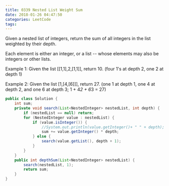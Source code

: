 ```yaml
---
title: 0339 Nested List Weight Sum
date: 2018-01-26 04:47:50
categories: LeetCode
tags:
---
```


Given a nested list of integers, return the sum of all integers in the list weighted by their depth.

Each element is either an integer, or a list -- whose elements may also be integers or other lists.

Example 1:
Given the list [[1,1],2,[1,1]], return 10. (four 1's at depth 2, one 2 at depth 1)

Example 2:
Given the list [1,[4,[6]]], return 27. (one 1 at depth 1, one 4 at depth 2, and one 6 at depth 3; 1 + 4*2 + 6*3 = 27)



```java
public class Solution {
    int sum;
    private void search(List<NestedInteger> nestedList, int depth) {
        if (nestedList == null) return;
        for (NestedInteger value : nestedList) {
            if (value.isInteger()) {
                //System.out.println(value.getInteger()+ " " + depth);
                sum += value.getInteger() * depth;
            } else {
                search(value.getList(), depth + 1);
            }
        }
    }
    public int depthSum(List<NestedInteger> nestedList) {
        search(nestedList, 1);
        return sum;
    }
}
```


